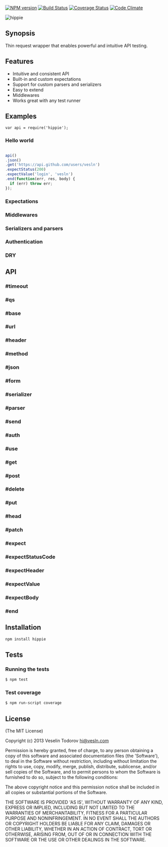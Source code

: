 [![NPM version](https://badge.fury.io/js/hippie.png)](http://badge.fury.io/js/hippie)
[![Build Status](https://secure.travis-ci.org/vesln/hippie.png)](http://travis-ci.org/vesln/hippie)
[![Coverage Status](https://coveralls.io/repos/vesln/hippie/badge.png?branch=master)](https://coveralls.io/r/vesln/hippie?branch=master)
[![Code Climate](https://codeclimate.com/github/vesln/hippie.png)](https://codeclimate.com/github/vesln/hippie)

![hippie](http://i.imgur.com/ZEkuNZG.png)

## Synopsis

Thin request wrapper that enables powerful and intuitive API testing.

## Features

* Intuitive and consistent API
* Built-in and custom expectations
* Support for custom parsers and serializers
* Easy to extend
* Middlewares
* Works great with any test runner

## Examples

```
var api = require('hippie');
```

### Hello world

```js

api()
.json()
.get('https://api.github.com/users/vesln')
.expectStatus(200)
.expectValue('login', 'vesln')
.end(function(err, res, body) {
  if (err) throw err;
});
```

### Expectations

### Middlewares

### Serializers and parsers

### Authentication

### DRY

## API

### #timeout

### #qs

### #base

### #url

### #header

### #method

### #json

### #form

### #serializer

### #parser

### #send

### #auth

### #use

### #get

### #post

### #delete

### #put

### #head

### #patch

### #expect

### #expectStatusCode

### #expectHeader

### #expectValue

### #expectBody

### #end

## Installation

```bash
npm install hippie
```

## Tests

### Running the tests

```bash
$ npm test
```

### Test coverage

```bash
$ npm run-script coverage
```

## License

(The MIT License)

Copyright (c) 2013 Veselin Todorov <hi@vesln.com>

Permission is hereby granted, free of charge, to any person obtaining
a copy of this software and associated documentation files (the
'Software'), to deal in the Software without restriction, including
without limitation the rights to use, copy, modify, merge, publish,
distribute, sublicense, and/or sell copies of the Software, and to
permit persons to whom the Software is furnished to do so, subject to
the following conditions:

The above copyright notice and this permission notice shall be
included in all copies or substantial portions of the Software.

THE SOFTWARE IS PROVIDED 'AS IS', WITHOUT WARRANTY OF ANY KIND,
EXPRESS OR IMPLIED, INCLUDING BUT NOT LIMITED TO THE WARRANTIES OF
MERCHANTABILITY, FITNESS FOR A PARTICULAR PURPOSE AND NONINFRINGEMENT.
IN NO EVENT SHALL THE AUTHORS OR COPYRIGHT HOLDERS BE LIABLE FOR ANY
CLAIM, DAMAGES OR OTHER LIABILITY, WHETHER IN AN ACTION OF CONTRACT,
TORT OR OTHERWISE, ARISING FROM, OUT OF OR IN CONNECTION WITH THE
SOFTWARE OR THE USE OR OTHER DEALINGS IN THE SOFTWARE.
